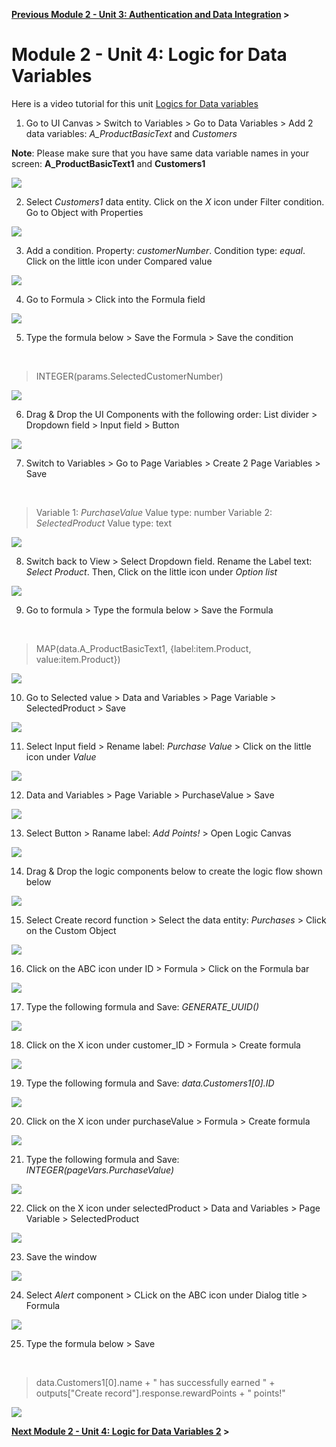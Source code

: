 **[Previous Module 2 - Unit 3: Authentication and Data Integration](./252-3_Authentication_and_Data_Integration.md) >**

# Module 2 - Unit 4: Logic for Data Variables  

Here is a video tutorial for this unit <a href="https://video.sap.com/media/t/1_3c5lewrl">Logics for Data variables</a>

1. Go to UI Canvas > Switch to Variables > Go to Data Variables > Add 2 data variables: *A_ProductBasicText* and *Customers* 

**Note**: Please make sure that you have same data variable names in your screen: **A_ProductBasicText1** and **Customers1**

![](./Images/252-4_Screenshot_116.png)

2. Select *Customers1* data entity. Click on the *X* icon under Filter condition. Go to Object with Properties

![](./Images/252-4_Screenshot_117.png)

3. Add a condition. Property: *customerNumber*. Condition type: *equal*. Click on the little icon under Compared value

![](./Images/252-4_Screenshot_118.png)

4. Go to Formula > Click into the Formula field

![](./Images/252-4_Screenshot_119.png)

5. Type the formula below > Save the Formula > Save the condition
<br>

>INTEGER(params.SelectedCustomerNumber)

![](./Images/252-4_Screenshot_120.png)

6. Drag & Drop the UI Components with the following order: List divider > Dropdown field > Input field > Button

![](./Images/252-4_Screenshot_121.png)

7. Switch to Variables > Go to Page Variables > Create 2 Page Variables > Save

<br>

>Variable 1: *PurchaseValue* Value type: number
>Variable 2: *SelectedProduct* Value type: text

![](./Images/252-4_Screenshot_122.png)

8. Switch back to View > Select Dropdown field. Rename the Label text: *Select Product*. Then, Click on the little icon under *Option list*

![](./Images/252-4_Screenshot_123.png)

9. Go to formula > Type the formula below > Save the Formula 

<br>

>MAP(data.A_ProductBasicText1, {label:item.Product, value:item.Product})

![](./Images/252-4_Screenshot_124.png)

10. Go to Selected value > Data and Variables > Page Variable > SelectedProduct > Save

![](./Images/252-4_Screenshot_125.png)

11. Select Input field > Rename label: *Purchase Value* > Click on the little icon under *Value*

![](./Images/252-4_Screenshot_126.png)

12. Data and Variables > Page Variable > PurchaseValue > Save

![](./Images/252-4_Screenshot_127.png)

13. Select Button > Raname label: *Add Points!* > Open Logic Canvas

![](./Images/252-4_Screenshot_128.png)

14. Drag & Drop the logic components below to create the logic flow shown below

![](./Images/252-4_Screenshot_129.png)

15. Select Create record function > Select the data entity: *Purchases* > Click on the Custom Object

![](./Images/252-4_Screenshot_130.png)

16. Click on the ABC icon under ID > Formula > Click on the Formula bar

![](./Images/252-4_Screenshot_131.png)

17. Type the following formula and Save: *GENERATE_UUID()*

![](./Images/252-4_Screenshot_132.png)

18. Click on the X icon under customer_ID > Formula > Create formula

![](./Images/252-4_Screenshot_133.png)

19. Type the following formula and Save: *data.Customers1[0].ID* 

![](./Images/252-4_Screenshot_134.png)

20. Click on the X icon under purchaseValue > Formula > Create formula

![](./Images/252-4_Screenshot_135.png)

21. Type the following formula and Save: *INTEGER(pageVars.PurchaseValue)* 

![](./Images/252-4_Screenshot_136.png)

22. Click on the X icon under selectedProduct > Data and Variables > Page Variable > SelectedProduct

![](./Images/252-4_Screenshot_137.png)

23. Save the window

![](./Images/252-4_Screenshot_138.png)

24. Select *Alert* component > CLick on the ABC icon under Dialog title > Formula 

![](./Images/252-4_Screenshot_139.png)

25. Type the formula below > Save

<br>

>data.Customers1[0].name + " has successfully earned " + outputs["Create record"].response.rewardPoints + " points!"

![](./Images/252-4_Screenshot_140.png)


**[Next Module 2 - Unit 4: Logic for Data Variables 2](./252-42_Logic_for_Data_Variables2.md) >**

